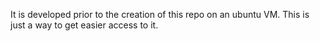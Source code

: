 It is developed prior to the creation of this repo on an ubuntu VM. This is just a way to get easier access to it.
